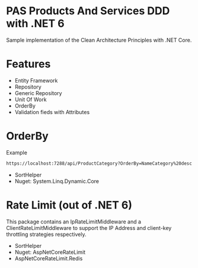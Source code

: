 # PAS Products And Services DDD with .NET 6

Sample implementation of the Clean Architecture Principles with .NET Core. 

# Features

- Entity Framework
- Repository 
- Generic Repository 
- Unit Of Work
- OrderBy
- Validation fieds with Attributes

# OrderBy
Example
```sh
https://localhost:7288/api/ProductCategory?OrderBy=NameCategory%20desc
```

- SortHelper
- Nuget: System.Linq.Dynamic.Core

# Rate Limit (out of .NET 6)
 
This package contains an IpRateLimitMiddleware and a ClientRateLimitMiddleware to support the IP Address and client-key throttling strategies respectively. 

- SortHelper
- Nuget: AspNetCoreRateLimit
- AspNetCoreRateLimit.Redis
